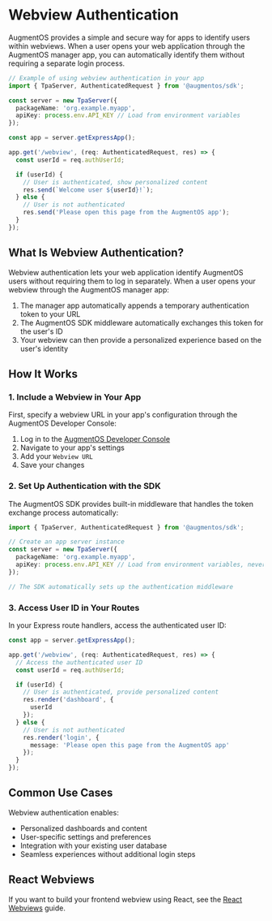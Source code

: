# Webview Authentication

AugmentOS provides a simple and secure way for apps to identify users within webviews. When a user opens your web application through the AugmentOS manager app, you can automatically identify them without requiring a separate login process.

```typescript
// Example of using webview authentication in your app
import { TpaServer, AuthenticatedRequest } from '@augmentos/sdk';

const server = new TpaServer({
  packageName: 'org.example.myapp',
  apiKey: process.env.API_KEY // Load from environment variables
});

const app = server.getExpressApp();

app.get('/webview', (req: AuthenticatedRequest, res) => {
  const userId = req.authUserId;

  if (userId) {
    // User is authenticated, show personalized content
    res.send(`Welcome user ${userId}!`);
  } else {
    // User is not authenticated
    res.send('Please open this page from the AugmentOS app');
  }
});
```

## What Is Webview Authentication?

Webview authentication lets your web application identify AugmentOS users without requiring them to log in separately. When a user opens your webview through the AugmentOS manager app:

1. The manager app automatically appends a temporary authentication token to your URL
2. The AugmentOS SDK middleware automatically exchanges this token for the user's ID
3. Your webview can then provide a personalized experience based on the user's identity

## How It Works

### 1. Include a Webview in Your App

First, specify a webview URL in your app's configuration through the AugmentOS Developer Console:

1. Log in to the [AugmentOS Developer Console](https://console.augmentos.org/tpas/)
2. Navigate to your app's settings
3. Add your `Webview URL`
4. Save your changes

### 2. Set Up Authentication with the SDK

The AugmentOS SDK provides built-in middleware that handles the token exchange process automatically:

```typescript
import { TpaServer, AuthenticatedRequest } from '@augmentos/sdk';

// Create an app server instance
const server = new TpaServer({
  packageName: 'org.example.myapp',
  apiKey: process.env.API_KEY // Load from environment variables, never check it into source control
});

// The SDK automatically sets up the authentication middleware
```

### 3. Access User ID in Your Routes

In your Express route handlers, access the authenticated user ID:

```typescript
const app = server.getExpressApp();

app.get('/webview', (req: AuthenticatedRequest, res) => {
  // Access the authenticated user ID
  const userId = req.authUserId;

  if (userId) {
    // User is authenticated, provide personalized content
    res.render('dashboard', {
      userId
    });
  } else {
    // User is not authenticated
    res.render('login', {
      message: 'Please open this page from the AugmentOS app'
    });
  }
});
```

## Common Use Cases

Webview authentication enables:

- Personalized dashboards and content
- User-specific settings and preferences
- Integration with your existing user database
- Seamless experiences without additional login steps

## React Webviews

If you want to build your frontend webview using React, see the [React Webviews](/react-webviews) guide.


